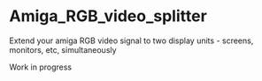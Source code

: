 # Amiga_RGB_video_splitter
Extend your amiga RGB video signal to two display units - screens, monitors, etc, simultaneously

Work in progress
